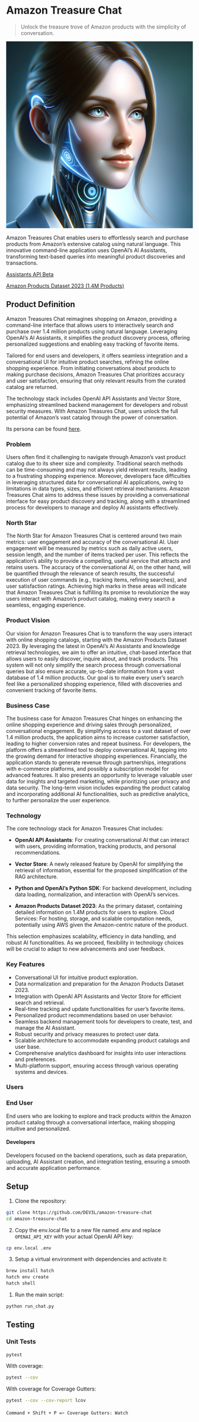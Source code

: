 # Amazon Treasure Chat

> Unlock the treasure trove of Amazon products with the simplicity of conversation.

![Product Scout](data/files/product_scout.png)

Amazon Treasures Chat enables users to effortlessly search and purchase products from Amazon’s extensive catalog using natural language. This innovative command-line application uses OpenAI’s AI Assistants, transforming text-based queries into meaningful product discoveries and transactions.

[Assistants API Beta](https://platform.openai.com/docs/assistants/overview)

[Amazon Products Dataset 2023 (1.4M Products)](https://www.kaggle.com/datasets/asaniczka/amazon-products-dataset-2023-1-4m-products/code)

## Product Definition

Amazon Treasures Chat reimagines shopping on Amazon, providing a command-line interface that allows users to interactively search and purchase over 1.4 million products using natural language. Leveraging OpenAI’s AI Assistants, it simplifies the product discovery process, offering personalized suggestions and enabling easy tracking of favorite items.

Tailored for end users and developers, it offers seamless integration and a conversational UI for intuitive product searches, refining the online shopping experience. From initiating conversations about products to making purchase decisions, Amazon Treasures Chat prioritizes accuracy and user satisfaction, ensuring that only relevant results from the curated catalog are returned.

The technology stack includes OpenAI API Assistants and Vector Store, emphasizing streamlined backend management for developers and robust security measures. With Amazon Treasures Chat, users unlock the full potential of Amazon’s vast catalog through the power of conversation.

Its persona can be found [here](persona.md).

### Problem

Users often find it challenging to navigate through Amazon’s vast product catalog due to its sheer size and complexity. Traditional search methods can be time-consuming and may not always yield relevant results, leading to a frustrating shopping experience. Moreover, developers face difficulties in leveraging structured data for conversational AI applications, owing to limitations in data types, sizes, and efficient retrieval mechanisms. Amazon Treasures Chat aims to address these issues by providing a conversational interface for easy product discovery and tracking, along with a streamlined process for developers to manage and deploy AI assistants effectively.

### North Star

The North Star for Amazon Treasures Chat is centered around two main metrics: user engagement and accuracy of the conversational AI. User engagement will be measured by metrics such as daily active users, session length, and the number of items tracked per user. This reflects the application’s ability to provide a compelling, useful service that attracts and retains users. The accuracy of the conversational AI, on the other hand, will be quantified through the relevance of search results, the successful execution of user commands (e.g., tracking items, refining searches), and user satisfaction ratings. Achieving high marks in these areas will indicate that Amazon Treasures Chat is fulfilling its promise to revolutionize the way users interact with Amazon’s product catalog, making every search a seamless, engaging experience.

### Product Vision

Our vision for Amazon Treasures Chat is to transform the way users interact with online shopping catalogs, starting with the Amazon Products Dataset 2023. By leveraging the latest in OpenAI’s AI Assistants and knowledge retrieval technologies, we aim to offer an intuitive, chat-based interface that allows users to easily discover, inquire about, and track products. This system will not only simplify the search process through conversational queries but also ensure accurate, up-to-date information from a vast database of 1.4 million products. Our goal is to make every user’s search feel like a personalized shopping experience, filled with discoveries and convenient tracking of favorite items.

### Business Case

The business case for Amazon Treasures Chat hinges on enhancing the online shopping experience and driving sales through personalized, conversational engagement. By simplifying access to a vast dataset of over 1.4 million products, the application aims to increase customer satisfaction, leading to higher conversion rates and repeat business. For developers, the platform offers a streamlined tool to deploy conversational AI, tapping into the growing demand for interactive shopping experiences. Financially, the application stands to generate revenue through partnerships, integrations with e-commerce platforms, and possibly a subscription model for advanced features. It also presents an opportunity to leverage valuable user data for insights and targeted marketing, while prioritizing user privacy and data security. The long-term vision includes expanding the product catalog and incorporating additional AI functionalities, such as predictive analytics, to further personalize the user experience.

### Technology

The core technology stack for Amazon Treasures Chat includes:

- **OpenAI API Assistants**: For creating conversational AI that can interact with users, providing information, tracking products, and personal recommendations.

- **Vector Store**: A newly released feature by OpenAI for simplifying the retrieval of information, essential for the proposed simplification of the RAG architecture.

- **Python and OpenAI’s Python SDK**: For backend development, including data loading, normalization, and interaction with OpenAI’s services.

- **Amazon Products Dataset 2023**: As the primary dataset, containing detailed information on 1.4M products for users to explore.
  Cloud Services: For hosting, storage, and scalable computation needs, potentially using AWS given the Amazon-centric nature of the product.

This selection emphasizes scalability, efficiency in data handling, and robust AI functionalities. As we proceed, flexibility in technology choices will be crucial to adapt to new advancements and user feedback.

### Key Features

- Conversational UI for intuitive product exploration.
- Data normalization and preparation for the Amazon Products Dataset 2023.
- Integration with OpenAI API Assistants and Vector Store for efficient search and retrieval.
- Real-time tracking and update functionalities for user’s favorite items.
- Personalized product recommendations based on user behavior.
- Seamless backend management tools for developers to create, test, and manage the AI Assistant.
- Robust security and privacy measures to protect user data.
- Scalable architecture to accommodate expanding product catalogs and user base.
- Comprehensive analytics dashboard for insights into user interactions and preferences.
- Multi-platform support, ensuring access through various operating systems and devices.

### Users

### End User

End users who are looking to explore and track products within the Amazon product catalog through a conversational interface, making shopping intuitive and personalized.

#### Developers

Developers focused on the backend operations, such as data preparation, uploading, AI Assistant creation, and integration testing, ensuring a smooth and accurate application performance.

## Setup

1. Clone the repository:

```bash
git clone https://github.com/DEV3L/amazon-treasure-chat
cd amazon-treasure-chat
```

2. Copy the env.local file to a new file named .env and replace `OPENAI_API_KEY` with your actual OpenAI API key:

```bash
cp env.local .env
```

3. Setup a virtual environment with dependencies and activate it:

```bash
brew install hatch
hatch env create
hatch shell
```

1. Run the main script:

```bash
python run_chat.py
```

## Testing

### Unit Tests

```bash
pytest
```

With coverage:

```bash
pytest --cov
```

With coverage for Coverage Gutters:

```bash
pytest --cov --cov-report lcov

Command + Shift + P => Coverage Gutters: Watch
```
